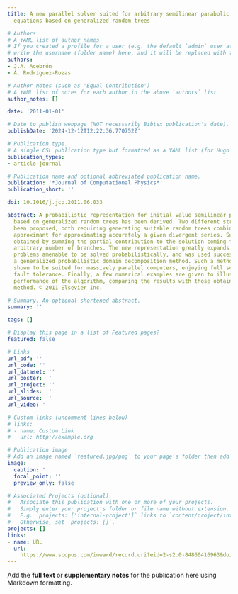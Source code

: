 ```yaml
---
title: A new parallel solver suited for arbitrary semilinear parabolic partial differential
  equations based on generalized random trees

# Authors
# A YAML list of author names
# If you created a profile for a user (e.g. the default `admin` user at `content/authors/admin/`), 
# write the username (folder name) here, and it will be replaced with their full name and linked to their profile.
authors:
- J.A. Acebrón
- Á. Rodríguez-Rozas

# Author notes (such as 'Equal Contribution')
# A YAML list of notes for each author in the above `authors` list
author_notes: []

date: '2011-01-01'

# Date to publish webpage (NOT necessarily Bibtex publication's date).
publishDate: '2024-12-12T12:22:36.770752Z'

# Publication type.
# A single CSL publication type but formatted as a YAML list (for Hugo requirements).
publication_types:
- article-journal

# Publication name and optional abbreviated publication name.
publication: '*Journal of Computational Physics*'
publication_short: ''

doi: 10.1016/j.jcp.2011.06.033

abstract: A probabilistic representation for initial value semilinear parabolic problems
  based on generalized random trees has been derived. Two different strategies have
  been proposed, both requiring generating suitable random trees combined with a Pade
  approximant for approximating accurately a given divergent series. Such series are
  obtained by summing the partial contribution to the solution coming from trees with
  arbitrary number of branches. The new representation greatly expands the class of
  problems amenable to be solved probabilistically, and was used successfully to develop
  a generalized probabilistic domain decomposition method. Such a method has been
  shown to be suited for massively parallel computers, enjoying full scalability and
  fault tolerance. Finally, a few numerical examples are given to illustrate the remarkable
  performance of the algorithm, comparing the results with those obtained with a classical
  method. © 2011 Elsevier Inc.

# Summary. An optional shortened abstract.
summary: ''

tags: []

# Display this page in a list of Featured pages?
featured: false

# Links
url_pdf: ''
url_code: ''
url_dataset: ''
url_poster: ''
url_project: ''
url_slides: ''
url_source: ''
url_video: ''

# Custom links (uncomment lines below)
# links:
# - name: Custom Link
#   url: http://example.org

# Publication image
# Add an image named `featured.jpg/png` to your page's folder then add a caption below.
image:
  caption: ''
  focal_point: ''
  preview_only: false

# Associated Projects (optional).
#   Associate this publication with one or more of your projects.
#   Simply enter your project's folder or file name without extension.
#   E.g. `projects: ['internal-project']` links to `content/project/internal-project/index.md`.
#   Otherwise, set `projects: []`.
projects: []
links:
- name: URL
  url: 
    https://www.scopus.com/inward/record.uri?eid=2-s2.0-84860416963&doi=10.1016%2fj.jcp.2011.06.033&partnerID=40&md5=1abaae0cc220a6b5690831c1960842fa
---
```


Add the **full text** or **supplementary notes** for the publication here using Markdown formatting.
